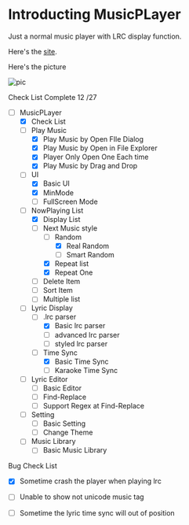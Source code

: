 # Introducting MusicPLayer

Just a normal music player with LRC display function.

Here's the [site](https://github.com/waynejhou/MusicPLayer).

Here's the picture

![pic](https://waynejhou.github.io/Img/LotOfMusicPLayer2.png)

Check List  Complete 12 /27

- [ ] MusicPLayer
  - [x] Check List
  - [ ] Play Music
    - [x] Play Music by Open FIle Dialog
    - [x] Play Music by Open in File Explorer
    - [x] Player Only Open One Each time
    - [x] Play Music by Drag and Drop
  - [ ] UI
    - [x] Basic UI
    - [x] MinMode
    - [ ] FullScreen Mode
  - [ ] NowPlaying List
    - [x] Display List
    - [ ] Next Music style
      - [ ] Random
        - [x] Real Random
        - [ ] Smart Random
      - [x] Repeat list
      - [x] Repeat One
    - [ ] Delete Item
    - [ ] Sort Item
    - [ ] Multiple list
  - [ ] Lyric Display
    - [ ] .lrc parser
      - [x] Basic lrc parser
      - [ ] advanced lrc parser
      - [ ] styled lrc parser
    - [ ] Time Sync
      - [x] Basic Time Sync
      - [ ] Karaoke Time Sync
  - [ ] Lyric Editor
    - [ ] Basic Editor
    - [ ] Find-Replace
    - [ ] Support Regex at Find-Replace
  - [ ] Setting
    - [ ] Basic Setting
    - [ ] Change Theme
  - [ ] Music Library
    - [ ] Basic Music Library

Bug Check List

- [x] Sometime crash the player when playing lrc
- [ ] Unable to show not unicode music tag
- [ ] Sometime the lyric time sync will out of position

